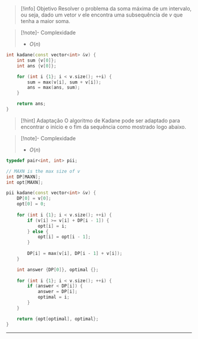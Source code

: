> [!info] Objetivo
> Resolver o problema da soma máxima de um intervalo, ou seja, dado um vetor $v$ ele encontra uma subsequência de $v$ que tenha a maior soma.

> [!note]- Complexidade
> - $O(n)$

```cpp
int kadane(const vector<int> &v) {
    int sum {v[0]};
    int ans {v[0]};

    for (int i {1}; i < v.size(); ++i) {
        sum = max(v[i], sum + v[i]);
        ans = max(ans, sum);
    }

    return ans;
}
```

> [!hint] Adaptação
> O algoritmo de Kadane pode ser adaptado para encontrar o início e o fim da sequência como mostrado logo abaixo.

> [!note]- Complexidade
> - $O(n)$

```cpp
typedef pair<int, int> pii;

// MAXN is the max size of v
int DP[MAXN];
int opt[MAXN];

pii kadane(const vector<int> &v) {
    DP[0] = v[0];
    opt[0] = 0;
    
    for (int i {1}; i < v.size(); ++i) {
        if (v[i] >= v[i] + DP[i - 1]) {
            opt[i] = i;
        } else {
            opt[i] = opt[i - 1];
        }
    
        DP[i] = max(v[i], DP[i - 1] + v[i]);
    }

    int answer {DP[0]}, optimal {};
    
    for (int i {1}; i < v.size(); ++i) {
        if (answer < DP[i]) {
            answer = DP[i];
            optimal = i;
        }
    }

    return {opt[optimal], optimal};
}
```

---